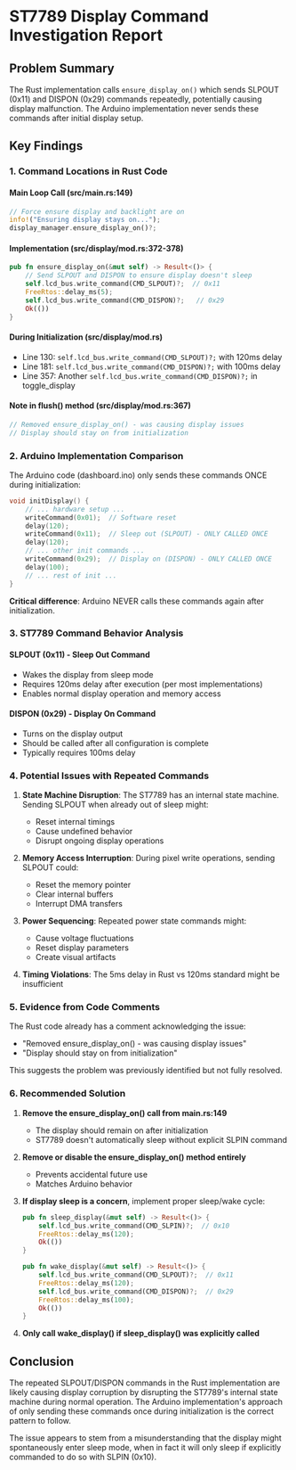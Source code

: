 # ST7789 Display Command Investigation Report

## Problem Summary
The Rust implementation calls `ensure_display_on()` which sends SLPOUT (0x11) and DISPON (0x29) commands repeatedly, potentially causing display malfunction. The Arduino implementation never sends these commands after initial display setup.

## Key Findings

### 1. Command Locations in Rust Code

#### Main Loop Call (src/main.rs:149)
```rust
// Force ensure display and backlight are on
info!("Ensuring display stays on...");
display_manager.ensure_display_on()?;
```

#### Implementation (src/display/mod.rs:372-378)
```rust
pub fn ensure_display_on(&mut self) -> Result<()> {
    // Send SLPOUT and DISPON to ensure display doesn't sleep
    self.lcd_bus.write_command(CMD_SLPOUT)?;  // 0x11
    FreeRtos::delay_ms(5);
    self.lcd_bus.write_command(CMD_DISPON)?;   // 0x29
    Ok(())
}
```

#### During Initialization (src/display/mod.rs)
- Line 130: `self.lcd_bus.write_command(CMD_SLPOUT)?;` with 120ms delay
- Line 181: `self.lcd_bus.write_command(CMD_DISPON)?;` with 100ms delay
- Line 357: Another `self.lcd_bus.write_command(CMD_DISPON)?;` in toggle_display

#### Note in flush() method (src/display/mod.rs:367)
```rust
// Removed ensure_display_on() - was causing display issues
// Display should stay on from initialization
```

### 2. Arduino Implementation Comparison

The Arduino code (dashboard.ino) only sends these commands ONCE during initialization:

```c
void initDisplay() {
    // ... hardware setup ...
    writeCommand(0x01);  // Software reset
    delay(120);
    writeCommand(0x11);  // Sleep out (SLPOUT) - ONLY CALLED ONCE
    delay(120);
    // ... other init commands ...
    writeCommand(0x29);  // Display on (DISPON) - ONLY CALLED ONCE
    delay(100);
    // ... rest of init ...
}
```

**Critical difference**: Arduino NEVER calls these commands again after initialization.

### 3. ST7789 Command Behavior Analysis

#### SLPOUT (0x11) - Sleep Out Command
- Wakes the display from sleep mode
- Requires 120ms delay after execution (per most implementations)
- Enables normal display operation and memory access

#### DISPON (0x29) - Display On Command
- Turns on the display output
- Should be called after all configuration is complete
- Typically requires 100ms delay

### 4. Potential Issues with Repeated Commands

1. **State Machine Disruption**: The ST7789 has an internal state machine. Sending SLPOUT when already out of sleep might:
   - Reset internal timings
   - Cause undefined behavior
   - Disrupt ongoing display operations

2. **Memory Access Interruption**: During pixel write operations, sending SLPOUT could:
   - Reset the memory pointer
   - Clear internal buffers
   - Interrupt DMA transfers

3. **Power Sequencing**: Repeated power state commands might:
   - Cause voltage fluctuations
   - Reset display parameters
   - Create visual artifacts

4. **Timing Violations**: The 5ms delay in Rust vs 120ms standard might be insufficient

### 5. Evidence from Code Comments

The Rust code already has a comment acknowledging the issue:
- "Removed ensure_display_on() - was causing display issues"
- "Display should stay on from initialization"

This suggests the problem was previously identified but not fully resolved.

### 6. Recommended Solution

1. **Remove the ensure_display_on() call from main.rs:149**
   - The display should remain on after initialization
   - ST7789 doesn't automatically sleep without explicit SLPIN command

2. **Remove or disable the ensure_display_on() method entirely**
   - Prevents accidental future use
   - Matches Arduino behavior

3. **If display sleep is a concern**, implement proper sleep/wake cycle:
   ```rust
   pub fn sleep_display(&mut self) -> Result<()> {
       self.lcd_bus.write_command(CMD_SLPIN)?;  // 0x10
       FreeRtos::delay_ms(120);
       Ok(())
   }
   
   pub fn wake_display(&mut self) -> Result<()> {
       self.lcd_bus.write_command(CMD_SLPOUT)?;  // 0x11
       FreeRtos::delay_ms(120);
       self.lcd_bus.write_command(CMD_DISPON)?;  // 0x29
       FreeRtos::delay_ms(100);
       Ok(())
   }
   ```

4. **Only call wake_display() if sleep_display() was explicitly called**

## Conclusion

The repeated SLPOUT/DISPON commands in the Rust implementation are likely causing display corruption by disrupting the ST7789's internal state machine during normal operation. The Arduino implementation's approach of only sending these commands once during initialization is the correct pattern to follow.

The issue appears to stem from a misunderstanding that the display might spontaneously enter sleep mode, when in fact it will only sleep if explicitly commanded to do so with SLPIN (0x10).